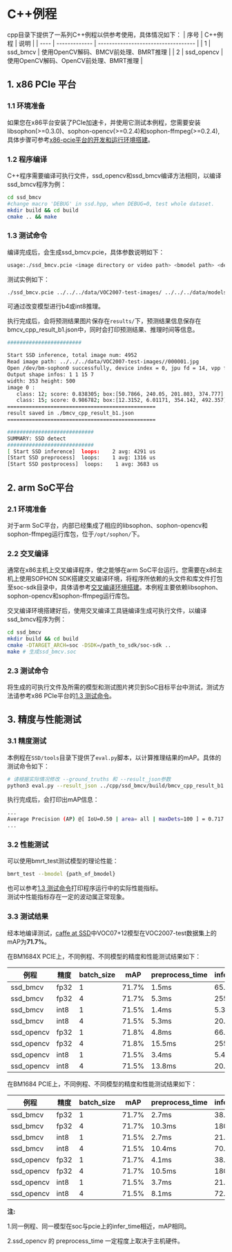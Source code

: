 # C++例程
cpp目录下提供了一系列C++例程以供参考使用，具体情况如下：
| 序号  | C++例程      | 说明                                 |
| ---- | ------------- | -----------------------------------  |
| 1    | ssd_bmcv   | 使用OpenCV解码、BMCV前处理、BMRT推理   |
| 2    | ssd_opencv | 使用OpenCV解码、OpenCV前处理、BMRT推理 |


## 1. x86 PCIe 平台

### 1.1 环境准备

如果您在x86平台安装了PCIe加速卡，并使用它测试本例程，您需要安装libsophon(>=0.3.0)、sophon-opencv(>=0.2.4)和sophon-ffmpeg(>=0.2.4),具体步骤可参考[x86-pcie平台的开发和运行环境搭建](../../docs/Environment_Install_Guide.md#2-x86-pcie平台的开发和运行环境搭建)。

### 1.2 程序编译
C++程序需要编译可执行文件，ssd_opencv和ssd_bmcv编译方法相同，以编译ssd_bmcv程序为例：
```bash
cd ssd_bmcv
#change macro 'DEBUG' in ssd.hpp, when DEBUG=0, test whole dataset.
mkdir build && cd build
cmake .. && make
```

### 1.3 测试命令

编译完成后，会生成ssd_bmcv.pcie，具体参数说明如下：

```bash
usage:./ssd_bmcv.pcie <image directory or video path> <bmodel path> <device id(default: 0)> <conf_thre(default: unset)> <nms_thre(default: unset)>
```

测试实例如下：

```bash
./ssd_bmcv.pcie ../../../data/VOC2007-test-images/ ../../../data/models/BM1684X/ssd300_fp32_1b.bmodel 0
```

可通过改变模型进行b4或int8推理。

执行完成后，会将预测结果图片保存在`results/`下，预测结果信息保存在bmcv_cpp_result_b1.json中，同时会打印预测结果、推理时间等信息。

```bash
########################

Start SSD inference, total image num: 4952
Read image path: ../../../data/VOC2007-test-images//000001.jpg
Open /dev/bm-sophon0 successfully, device index = 0, jpu fd = 14, vpp fd = 14
Output shape infos: 1 1 15 7
width: 353 height: 500
image 0 :
   class: 12; score: 0.838305; box:[50.7866, 240.05, 201.803, 374.777]
   class: 15; score: 0.986782; box:[12.3152, 6.01171, 354.142, 492.357]
================================================
result saved in ./bmcv_cpp_result_b1.json
================================================

############################
SUMMARY: SSD detect
############################
[ Start SSD inference]  loops:    2 avg: 4291 us
[Start SSD preprocess]  loops:    1 avg: 1316 us
[Start SSD postprocess]  loops:    1 avg: 3683 us
```

## 2. arm SoC平台
### 2.1 环境准备
对于arm SoC平台，内部已经集成了相应的libsophon、sophon-opencv和sophon-ffmpeg运行库包，位于`/opt/sophon/`下。
### 2.2 交叉编译
通常在x86主机上交叉编译程序，使之能够在arm SoC平台运行。您需要在x86主机上使用SOPHON SDK搭建交叉编译环境，将程序所依赖的头文件和库文件打包至soc-sdk目录中，具体请参考[交叉编译环境搭建](../../docs/Environment_Install_Guide.md#31-交叉编译环境搭建)。本例程主要依赖libsophon、sophon-opencv和sophon-ffmpeg运行库包。

交叉编译环境搭建好后，使用交叉编译工具链编译生成可执行文件，以编译ssd_bmcv程序为例：
```bash
cd ssd_bmcv
mkdir build && cd build
cmake -DTARGET_ARCH=soc -DSDK=/path_to_sdk/soc-sdk ..
make # 生成ssd_bmcv.soc
```

### 2.3 测试命令
将生成的可执行文件及所需的模型和测试图片拷贝到SoC目标平台中测试，测试方法请参考x86 PCIe平台的[1.3 测试命令](#13-测试命令)。

## 3. 精度与性能测试

### 3.1 精度测试
本例程在`SSD/tools`目录下提供了`eval.py`脚本，以计算推理结果的mAP。具体的测试命令如下：
```bash
# 请根据实际情况修改 --ground_truths 和 --result_json参数
python3 eval.py --result_json ../cpp/ssd_bmcv/build/bmcv_cpp_result_b1.json
```
执行完成后，会打印出mAP信息：
```bash
...
Average Precision (AP) @[ IoU=0.50 | area= all | maxDets=100 ] = 0.717 #mAP
...
```

### 3.2 性能测试

可以使用bmrt_test测试模型的理论性能：
```bash
bmrt_test --bmodel {path_of_bmodel}
```
也可以参考[1.3 测试命令](#13-测试命令)打印程序运行中的实际性能指标。  
测试中性能指标存在一定的波动属正常现象。

### 3.3 测试结果

经本地编译测试，[caffe at SSD](https://github.com/weiliu89/caffe/tree/ssd)中VOC07+12模型在VOC2007-test数据集上的mAP为**71.7%**。

在BM1684X PCIE上，不同例程、不同模型的精度和性能测试结果如下：

|   例程      | 精度 |batch_size|  mAP  |preprocess_time |infer_time|
|   -------- | ---- | ------- | ----- |-----------    |-----    |
| ssd_bmcv   | fp32 |   1      | 71.7% |   1.5ms    |65.7ms   |
| ssd_bmcv   | fp32 |   4      | 71.7% |   5.3ms    |255.1ms |
| ssd_bmcv   | int8 |   1      | 71.5% |   1.4ms    |5.3ms    |
| ssd_bmcv   | int8 |   4      | 71.5% |   5.3ms    |20.1ms   |
| ssd_opencv   | fp32 |   1    | 71.8% |  4.8ms    |66.0ms   |
| ssd_opencv   | fp32 |   4    | 71.8% | 15.5ms    |255.1ms |
| ssd_opencv   | int8 |   1    | 71.5% |  3.4ms    |5.4ms    |
| ssd_opencv   | int8 |   4    | 71.5% | 13.8ms     |20.0ms   |

在BM1684 PCIE上，不同例程、不同模型的精度和性能测试结果如下：

|     例程      | 精度 |batch_size|  mAP  |preprocess_time |infer_time|
|   --------    | ---- | -------  | ----- | ------------| -----    |
| ssd_bmcv   | fp32 |   1      | 71.7% |    2.7ms    |38.2ms   |
| ssd_bmcv   | fp32 |   4      | 71.7% |    10.3ms      |180.5ms |
| ssd_bmcv   | int8 |   1      | 71.5% |    2.7ms      |21.8ms    |
| ssd_bmcv   | int8 |   4      | 71.5% |    10.4ms      |70.1ms   |
| ssd_opencv | fp32 |   1      | 71.7% |    4.1ms    |38.2ms   |
| ssd_opencv   | fp32 |   4      | 71.7% |    10.5ms      |180.5ms |
| ssd_opencv   | int8 |   1      | 71.5% |    3.7ms     |21.8ms    |
| ssd_opencv   | int8 |   4      | 71.5% |    8.1ms      |72.0ms   |

**注:**

1.同一例程、同一模型在soc与pcie上的infer_time相近，mAP相同。

2.ssd_opencv 的 preprocess_time 一定程度上取决于主机硬件。
